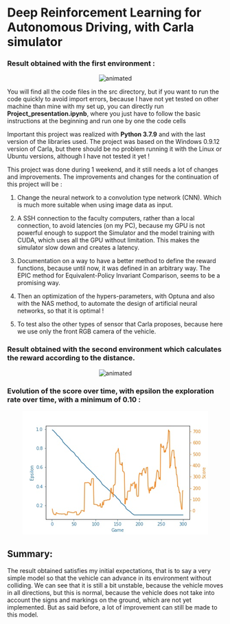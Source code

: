 # Deep Reinforcement Learning for Autonomous Driving, with Carla simulator

### Result obtained with the first environment :
<p align="center">
  <img src="https://github.com/ZuoNicolas/DRL-for_Autonomous_Driving/blob/main/presentation_video/first_learn.gif" alt="animated" />
</p>

You will find all the code files in the src directory, but if you want to run the code quickly to avoid import errors, because I have not yet tested on other machine than mine with my set up, you can directly run **Project_presentation.ipynb**, where you just have to follow the basic instructions at the beginning and run one by one the code cells

Important this project was realized with **Python 3.7.9** and with the last version of the libraries used.
The project was based on the Windows 0.9.12 version of Carla, but there should be no problem running it with the Linux or Ubuntu versions, although I have not tested it yet !


This project was done during 1 weekend, and it still needs a lot of changes and improvements. The improvements and changes for the continuation of this project will be :

1. Change the neural network to a convolution type network (CNN). Which is much more suitable when using image data as input.

2. A SSH connection to the faculty computers, rather than a local connection, to avoid latencies (on my PC), because my GPU is not powerful enough to support the Simulator and the model training with CUDA, which uses all the GPU without limitation. This makes the simulator slow down and creates a latency.

3. Documentation on a way to have a better method to define the reward functions, because until now, it was defined in an arbitrary way. The EPIC method for Equivalent-Policy Invariant Comparison, seems to be a promising way.
    
4. Then an optimization of the hypers-parameters, with Optuna and also with the NAS method, to automate the design of artificial neural networks, so that it is optimal !

5. To test also the other types of sensor that Carla proposes, because here we use only the front RGB camera of the vehicle.

### Result obtained with the second environment which calculates the reward according to the distance.

<p align="center">
  <img src="https://github.com/ZuoNicolas/DRL-for_Autonomous_Driving/blob/main/presentation_video/second_learn.gif" alt="animated" />
</p>

### Evolution of the score over time, with epsilon the exploration rate over time, with a minimum of 0.10 :

<p align="center">
  <img src="https://github.com/ZuoNicolas/DRL-for_Autonomous_Driving/blob/main/data/DQN-EnvDistanceReward-300-1635362488.656119.jpg" />
</p>

## Summary:
The result obtained satisfies my initial expectations, that is to say a very simple model so that the vehicle can advance in its environment without colliding. We can see that it is still a bit unstable, because the vehicle moves in all directions, but this is normal, because the vehicle does not take into account the signs and markings on the ground, which are not yet implemented. But as said before, a lot of improvement can still be made to this model.
